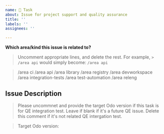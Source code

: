 ```yaml
---
name: 🔧 Task
about: Issue for project support and quality assurance
title: ''
labels: ''
assignees: ''

---
```



**Which area/kind this issue is related to?**

> Uncomment appropriate lines, and delete the rest.
> For example, `> /area api` would simply become: `/area api`

> /area ci
> /area api
> /area library
> /area registry
> /area devworkspace
> /area integration-tests
> /area test-automation
> /area releng


## Issue Description
<!--
    A clear and concise description of what the task is.
-->

> Please uncommnet and provide the target Odo version if this task is for QE integration test. 
> Leave if blank if it's a future QE issue.
> Delete this comment if it's not related QE intergation test.
 
> Target Odo version: 


